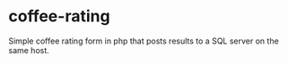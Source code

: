 # coffee-rating
Simple coffee rating form in php that posts results to a SQL server on the same host.
